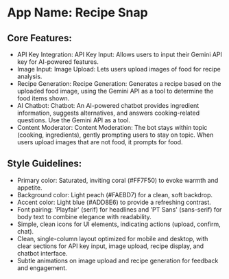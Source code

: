 # **App Name**: Recipe Snap

## Core Features:

- API Key Integration: API Key Input: Allows users to input their Gemini API key for AI-powered features.
- Image Input: Image Upload:  Lets users upload images of food for recipe analysis.
- Recipe Generation: Recipe Generation:  Generates a recipe based on the uploaded food image, using the Gemini API as a tool to determine the food items shown.
- AI Chatbot: Chatbot: An AI-powered chatbot provides ingredient information, suggests alternatives, and answers cooking-related questions. Use the Gemini API as a tool.
- Content Moderator: Content Moderation: The bot stays within topic (cooking, ingredients), gently prompting users to stay on topic. When users upload images that are not food, it prompts for food.

## Style Guidelines:

- Primary color: Saturated, inviting coral (#FF7F50) to evoke warmth and appetite.
- Background color: Light peach (#FAEBD7) for a clean, soft backdrop.
- Accent color: Light blue (#ADD8E6) to provide a refreshing contrast.
- Font pairing: 'Playfair' (serif) for headlines and 'PT Sans' (sans-serif) for body text to combine elegance with readability.
- Simple, clean icons for UI elements, indicating actions (upload, confirm, chat).
- Clean, single-column layout optimized for mobile and desktop, with clear sections for API key input, image upload, recipe display, and chatbot interface.
- Subtle animations on image upload and recipe generation for feedback and engagement.